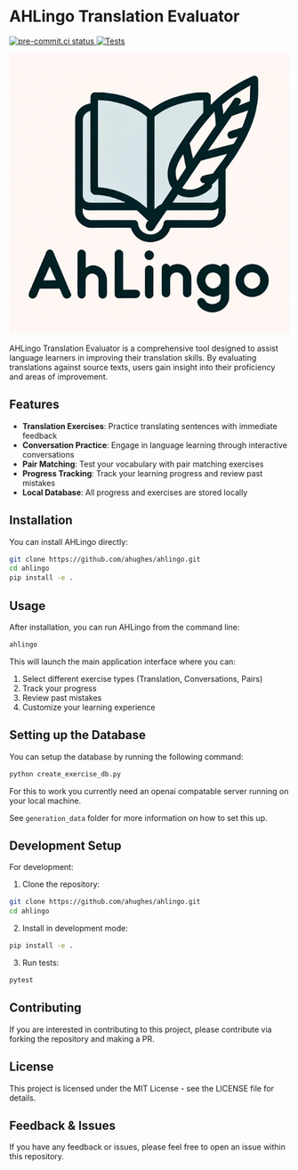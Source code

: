 # AHLingo Translation Evaluator
<p align="left">
  <a href="https://results.pre-commit.ci/latest/github/AoifeHughes/ahlingo/main">
    <img src="https://results.pre-commit.ci/badge/github/AoifeHughes/ahlingo/main.svg" alt="pre-commit.ci status">
  </a>
  <a href="https://github.com/AoifeHughes/ahlingo/actions/workflows/tests.yml">
    <img src="https://github.com/AoifeHughes/ahlingo/actions/workflows/tests.yml/badge.svg" alt="Tests">
  </a>
</p>

![logo](./assets/logo.png)

AHLingo Translation Evaluator is a comprehensive tool designed to assist language learners in improving their translation skills. By evaluating translations against source texts, users gain insight into their proficiency and areas of improvement.

## Features

- **Translation Exercises**: Practice translating sentences with immediate feedback
- **Conversation Practice**: Engage in language learning through interactive conversations
- **Pair Matching**: Test your vocabulary with pair matching exercises
- **Progress Tracking**: Track your learning progress and review past mistakes
- **Local Database**: All progress and exercises are stored locally

## Installation

You can install AHLingo directly:

```bash
git clone https://github.com/ahughes/ahlingo.git
cd ahlingo
pip install -e .
```

## Usage

After installation, you can run AHLingo from the command line:

```bash
ahlingo
```

This will launch the main application interface where you can:
1. Select different exercise types (Translation, Conversations, Pairs)
2. Track your progress
3. Review past mistakes
4. Customize your learning experience

## Setting up the Database
You can setup the database by running the following command:

```bash
python create_exercise_db.py
```

For this to work you currently need an openai compatable server running on your
local machine.

See `generation_data` folder for more information on how to set this up.

## Development Setup

For development:

1. Clone the repository:
```bash
git clone https://github.com/ahughes/ahlingo.git
cd ahlingo
```

2. Install in development mode:
```bash
pip install -e .
```

3. Run tests:
```bash
pytest
```

## Contributing

If you are interested in contributing to this project, please contribute via
forking the repository and making a PR.

## License

This project is licensed under the MIT License - see the LICENSE file for details.

## Feedback & Issues

If you have any feedback or issues, please feel free to open an issue within this repository.
